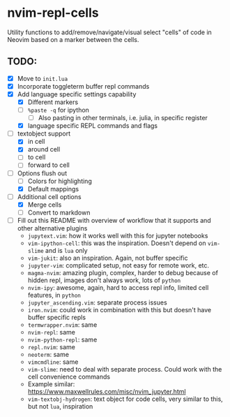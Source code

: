 # nvim-repl-cells
Utility functions to add/remove/navigate/visual select "cells" of code in Neovim based on a marker between the cells.

## TODO:
- [x] Move to `init.lua`
- [x] Incorporate toggleterm buffer repl commands
- [x] Add language specific settings capability
  - [x] Different markers
  - [ ] `%paste -q` for ipython
    - [ ] Also pasting in other terminals, i.e. julia, in specific register
  - [x] language specific REPL commands and flags
- [ ] textobject support
  - [x] in cell
  - [x] around cell
  - [ ] to cell
  - [ ] forward to cell
- [ ] Options flush out
  - [ ] Colors for highlighting
  - [x] Default mappings
- [ ] Additional cell options
  - [x] Merge cells
  - [ ] Convert to markdown
- [ ] Fill out this README with overview of workflow that it supports and other alternative plugins
  - `jupytext.vim`: how it works well with this for jupyter notebooks
  - `vim-ipython-cell`: this was the inspiration. Doesn't depend on `vim-slime` and is `lua` only
  - `vim-jukit`: also an inspiration. Again, not buffer specific
  - `jupyter-vim`: complicated setup, not easy for remote work, etc.
  - `magma-nvim`: amazing plugin, complex, harder to debug because of hidden repl, images don't always work, lots of `python`
  - `nvim-ipy`: awesome, again, hard to access repl info, limited cell features, in `python`
  - `jupyter_ascending.vim`: separate process issues
  - `iron.nvim`: could work in combination with this but doesn't have buffer specific repls
  - `termwrapper.nvim`: same
  - `nvim-repl`: same
  - `nvim-python-repl`: same
  - `repl.nvim`: same
  - `neoterm`: same
  - `vimcmdline`: same
  - `vim-slime`: need to deal with separate process. Could work with the cell convenience commands
  - Example similar: https://www.maxwellrules.com/misc/nvim_jupyter.html
  - `vim-textobj-hydrogen`: text object for code cells, very similar to this, but not `lua`, inspiration
